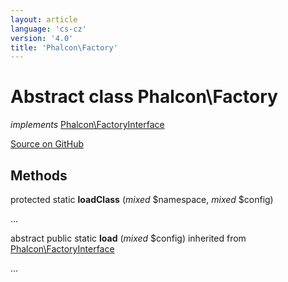 ```yaml
---
layout: article
language: 'cs-cz'
version: '4.0'
title: 'Phalcon\Factory'
---
```

# Abstract class **Phalcon\Factory**

*implements* [Phalcon\FactoryInterface](Phalcon_FactoryInterface)

<a href="https://github.com/phalcon/cphalcon/tree/v4.0.0/phalcon/factory.zep" class="btn btn-default btn-sm">Source on GitHub</a>

## Methods

protected static **loadClass** (*mixed* $namespace, *mixed* $config)

...

abstract public static **load** (*mixed* $config) inherited from [Phalcon\FactoryInterface](Phalcon_FactoryInterface)

...